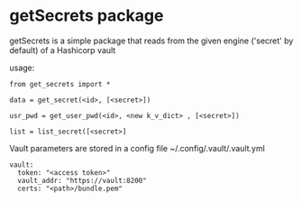 # getSecrets package

getSecrets is a simple package that reads from the given engine ('secret' by default) of a Hashicorp vault

usage:

```
from get_secrets import *

data = get_secret(<id>, [<secret>])

usr_pwd = get_user_pwd(<id>, <new k_v_dict> , [<secret>])

list = list_secret([<secret>]

```

Vault parameters are stored in a config file ~/.config/.vault/.vault.yml

```
vault:
  token: "<access token>"
  vault_addr: "https://vault:8200"
  certs: "<path>/bundle.pem"
```